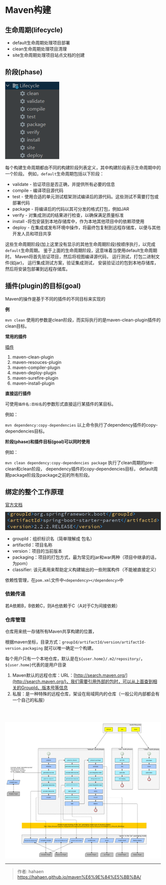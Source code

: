 # Maven构建


## 生命周期(lifecycle)

* default生命周期处理项目部署
* clean生命周期处理项目清理
* site生命周期处理项目站点文档的创建

## 阶段(phase)

![阶段](/img/Maven构建/2.png)

每个构建生命周期都由不同的构建阶段列表定义，其中构建阶段表示生命周期中的一个阶段。
例如，`default`生命周期包括以下阶段：

* validate - 验证项目是否正确，并提供所有必要的信息 
* compile - 编译项目源代码 
* test - 使用合适的单元测试框架测试编译后的源代码。这些测试不需要打包或部署代码 
* package - 将编译后的代码以其可分发的格式打包，例如JAR 
* verify - 对集成测试的结果进行检查，以确保满足质量标准 
* install -将包安装到本地存储库中，作为本地其他项目中的依赖项使用 
* deploy - 在集成或发布环境中操作，将最终包复制到远程存储库，以便与其他开发人员和项目共享

这些生命周期阶段(加上这里没有显示的其他生命周期阶段)按顺序执行，以完成`default`生命周期。
鉴于上面的生命周期阶段，这意味着当使用default生命周期时。
Maven将首先验证项目，然后将视图编译源代码，
运行测试，打包二进制文件(如jar)，
运行集成测试方案，验证集成测试，
安装验证过的包到本地存储库，然后将安装包部署到远程存储库。

## 插件(plugin)的目标(goal)

Maven的操作是基于不同的插件的不同目标来实现的

**例**

`mvn clean`
使用的参数是clean阶段，而实际执行的是maven-clean-plugin插件的clean目标。

**常用的插件**

[插件](http://maven.apache.org/plugins/index.html)

1. maven-clean-plugin
2. maven-resouces-plugin
3. maven-compiler-plugin
4. maven-deploy-plugin
5. maven-surefire-plugin
6. maven-install-plugin

**直接运行插件**

可使用`插件名:目标名`的参数形式直接运行某插件的某目标。

例如：

`mvn dependency:copy-dependencies`
以上命令执行了dependency插件的copy-dependencies目标。

**阶段(phase)和插件目标(goal)可以同时使用**

例如：

`mvn clean dependency:copy-dependencies package`
执行了clean周期的pre-clean和clean阶段，
dependency插件的copy-dependencies目标，
default周期package阶段及package之前的所有阶段。

## 绑定的整个工作原理

[官方文档](http://maven.apache.org/guides/introduction/introduction-to-the-lifecycle.html#Lifecycle_Reference)

![Maven坐标](/img/Maven构建/3.png)

* groupId：组织标识名（简单理解成 包名）
* artifactId：项目名称
* version：项目的当前版本
* packaging：项目的打包方式，最为常见的jar和war两种（项目中继承的话，为pom）
* classifier: 该元素用来帮助定义构建输出的一些附属构件（不能被直接定义）

依赖性管理，在`pom.xml`文件中`<dependency></dependency>`中

### 依赖传递

若A依赖B，B依赖C，则A也依赖于C（A对于C为间接依赖）

### 仓库管理

仓库用来统一存储所有Maven共享构建的位置，

根据maven坐标，目录方式：`groupId/artifactId/version/artifactId-version.packaging`
就可以唯一确定一个构建。

每个用户只有一个本地仓库，默认是在`${user.home}/.m2/repository/`，`${user.home}`代表的是用户目录

1. Maven默认的远程仓库：URL：[http://search.maven.org/](http://search.maven.org/)，我们需要引用外部的包时，可以从上面查到相关的GroupId、版本号等信息
2. 私服：是一种特殊的远程仓库，架设在局域网内的仓库（一般公司内部都会有一个自己的私服）

<br>
<br>

![Maven](/img/Maven构建/1.png)


---

> 作者: hahaen  
> https://hahaen.github.io/maven%E6%9E%84%E5%BB%BA/
